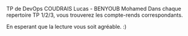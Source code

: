 TP de DevOps 
COUDRAIS Lucas - BENYOUB Mohamed
Dans chaque repertoire TP 1/2/3, vous trouverez les compte-rends correspondants.

En esperant que la lecture vous soit agréable. :)